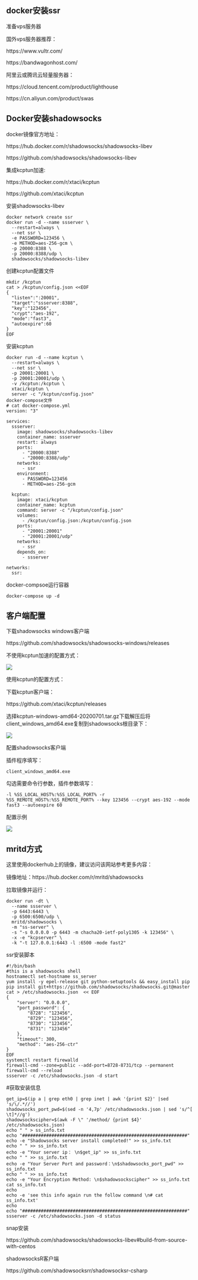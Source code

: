 ## docker安装ssr

准备vps服务器

国外vps服务器推荐：

https\://www\.vultr.com/

https\://bandwagonhost.com/

阿里云或腾讯云轻量服务器：

https\://cloud.tencent.com/product/lighthouse

https\://cn.aliyun.com/product/swas

## Docker安装shadowsocks

docker镜像官方地址：

https\://hub.docker.com/r/shadowsocks/shadowsocks-libev

https\://github.com/shadowsocks/shadowsocks-libev

集成kcptun加速:

https\://hub.docker.com/r/xtaci/kcptun

https\://github.com/xtaci/kcptun

安装shadowsocks-libev

```
docker network create ssr
docker run -d --name ssserver \
  --restart=always \
  --net ssr \
  -e PASSWORD=123456 \
  -e METHOD=aes-256-gcm \
  -p 20000:8388 \
  -p 20000:8388/udp \
  shadowsocks/shadowsocks-libev
```

创建kcptun配置文件

```
mkdir /kcptun
cat > /kcptun/config.json <<EOF
{
  "listen":":20001",
  "target":"ssserver:8388",
  "key":"123456",
  "crypt":"aes-192",
  "mode":"fast3",
  "autoexpire":60
}
EOF
```

安装kcptun

```
docker run -d --name kcptun \
  --restart=always \
  --net ssr \
  -p 20001:20001 \
  -p 20001:20001/udp \
  -v /kcptun:/kcptun \
  xtaci/kcptun \
  server -c "/kcptun/config.json"
docker-compose文件
# cat docker-compose.yml
version: "3"

services:
  ssserver:
    image: shadowsocks/shadowsocks-libev
    container_name: ssserver
    restart: always
    ports:
      - "20000:8388"
      - "20000:8388/udp"
    networks:
      - ssr
    environment:
      - PASSWORD=123456
      - METHOD=aes-256-gcm
               
  kcptun:
    image: xtaci/kcptun
    container_name: kcptun
    command: server -c "/kcptun/config.json"  
    volumes:
      - /kcptun/config.json:/kcptun/config.json
    ports:
      - "20001:20001"
      - "20001:20001/udp"  
    networks:
      - ssr
    depends_on:
      - ssserver

networks:
  ssr:
```

docker-compsoe运行容器

```
docker-compose up -d
```

## 客户端配置

下载shadowsocks windows客户端

 https\://github.com/shadowsocks/shadowsocks-windows/releases

不使用kcptun加速的配置方式：

![](../images/screenshot\_1625806010709.png)

使用kcptun的配置方式：

下载kcptun客户端：

https\://github.com/xtaci/kcptun/releases

选择kcptun-windows-amd64-20200701.tar.gz下载解压后将client_windows_amd64.exe复制到shadowsocks根目录下：

![](../images/screenshot\_1625806036148.png)

配置shadowsocks客户端

插件程序填写：

```
client_windows_amd64.exe
```

勾选需要命令行参数，插件参数填写：

```
-l %SS_LOCAL_HOST%:%SS_LOCAL_PORT% -r %SS_REMOTE_HOST%:%SS_REMOTE_PORT% --key 123456 --crypt aes-192 --mode fast3 --autoexpire 60
```

配置示例

![](../images/screenshot\_1625806066805.png)



## mritd方式

这里使用dockerhub上的镜像，建议访问该网站参考更多内容：

镜像地址：https\://hub.docker.com/r/mritd/shadowsocks

拉取镜像并运行：

```
docker run -dt \
  --name ssserver \
  -p 6443:6443 \
  -p 6500:6500/udp \
  mritd/shadowsocks \
  -m "ss-server" \
  -s "-s 0.0.0.0 -p 6443 -m chacha20-ietf-poly1305 -k 123456" \
  -x -e "kcpserver" \
  -k "-t 127.0.0.1:6443 -l :6500 -mode fast2"
```

ssr安装脚本

```
#!/bin/bash
#this is a shadowsocks shell
hostnamectl set-hostname ss_server
yum install -y epel-release git python-setuptools && easy_install pip
pip install git+https://github.com/shadowsocks/shadowsocks.git@master
cat > /etc/shadowsocks.json  << EOF
{
    "server": "0.0.0.0",
    "port_password": {
        "8728": "123456",
        "8729": "123456",
        "8730": "123456",
        "8731": "123456"
    },
    "timeout": 300,
    "method": "aes-256-ctr"
}
EOF
systemctl restart firewalld
firewall-cmd --zone=public --add-port=8728-8731/tcp --permanent
firewall-cmd --reload
ssserver -c /etc/shadowsocks.json -d start
```

\#获取安装信息

```
get_ip=$(ip a | grep eth0 | grep inet | awk '{print $2}' |sed 's/\/.*//')
shadowsocks_port_pwd=$(sed -n '4,7p' /etc/shadowsocks.json | sed 's/^[ \t]*//g')
shadowsockscipher=$(awk -F \" '/method/ {print $4}' /etc/shadowsocks.json)
echo " " > ss_info.txt
echo "##############################################################"
echo -e "Shadowsocks server install completed!" >> ss_info.txt
echo " " >> ss_info.txt
echo -e "Your server ip： \n$get_ip" >> ss_info.txt
echo " " >> ss_info.txt
echo -e "Your Server Port and password：\n$shadowsocks_port_pwd" >> ss_info.txt
echo " " >> ss_info.txt
echo -e "Your Encryption Method: \n$shadowsockscipher" >> ss_info.txt
cat ss_info.txt
echo
echo -e 'see this info again run the follow command \n# cat ss_info.txt'
echo
echo "##############################################################"
ssserver -c /etc/shadowsocks.json -d status
```

snap安装

https\://github.com/shadowsocks/shadowsocks-libev#build-from-source-with-centos



shadowsocksR客户端

https\://github.com/shadowsocksrr/shadowsocksr-csharp



